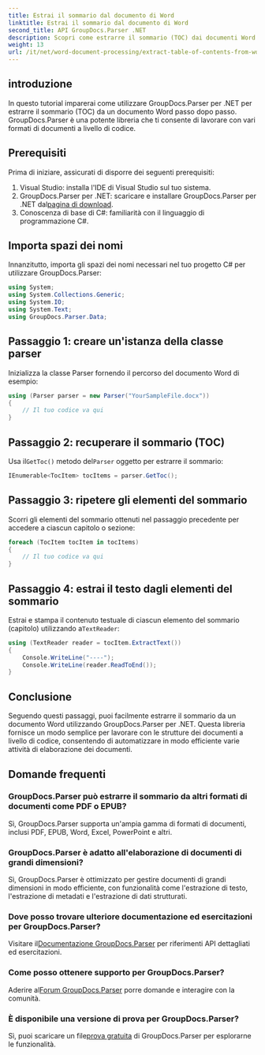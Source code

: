 ```yaml
---
title: Estrai il sommario dal documento di Word
linktitle: Estrai il sommario dal documento di Word
second_title: API GroupDocs.Parser .NET
description: Scopri come estrarre il sommario (TOC) dai documenti Word a livello di codice utilizzando GroupDocs.Parser per .NET.
weight: 13
url: /it/net/word-document-processing/extract-table-of-contents-from-word-document/
---
```

## introduzione
In questo tutorial imparerai come utilizzare GroupDocs.Parser per .NET per estrarre il sommario (TOC) da un documento Word passo dopo passo. GroupDocs.Parser è una potente libreria che ti consente di lavorare con vari formati di documenti a livello di codice.
## Prerequisiti
Prima di iniziare, assicurati di disporre dei seguenti prerequisiti:
1. Visual Studio: installa l'IDE di Visual Studio sul tuo sistema.
2.  GroupDocs.Parser per .NET: scaricare e installare GroupDocs.Parser per .NET dal[pagina di download](https://releases.groupdocs.com/parser/net/).
3. Conoscenza di base di C#: familiarità con il linguaggio di programmazione C#.

## Importa spazi dei nomi
Innanzitutto, importa gli spazi dei nomi necessari nel tuo progetto C# per utilizzare GroupDocs.Parser:
```csharp
using System;
using System.Collections.Generic;
using System.IO;
using System.Text;
using GroupDocs.Parser.Data;
```
## Passaggio 1: creare un'istanza della classe parser
Inizializza la classe Parser fornendo il percorso del documento Word di esempio:
```csharp
using (Parser parser = new Parser("YourSampleFile.docx"))
{
    // Il tuo codice va qui
}
```
## Passaggio 2: recuperare il sommario (TOC)
 Usa il`GetToc()` metodo del`Parser` oggetto per estrarre il sommario:
```csharp
IEnumerable<TocItem> tocItems = parser.GetToc();
```
## Passaggio 3: ripetere gli elementi del sommario
Scorri gli elementi del sommario ottenuti nel passaggio precedente per accedere a ciascun capitolo o sezione:
```csharp
foreach (TocItem tocItem in tocItems)
{
    // Il tuo codice va qui
}
```
## Passaggio 4: estrai il testo dagli elementi del sommario
 Estrai e stampa il contenuto testuale di ciascun elemento del sommario (capitolo) utilizzando a`TextReader`:
```csharp
using (TextReader reader = tocItem.ExtractText())
{
    Console.WriteLine("----");
    Console.WriteLine(reader.ReadToEnd());
}
```

## Conclusione
Seguendo questi passaggi, puoi facilmente estrarre il sommario da un documento Word utilizzando GroupDocs.Parser per .NET. Questa libreria fornisce un modo semplice per lavorare con le strutture dei documenti a livello di codice, consentendo di automatizzare in modo efficiente varie attività di elaborazione dei documenti.

## Domande frequenti
### GroupDocs.Parser può estrarre il sommario da altri formati di documenti come PDF o EPUB?
Sì, GroupDocs.Parser supporta un'ampia gamma di formati di documenti, inclusi PDF, EPUB, Word, Excel, PowerPoint e altri.
### GroupDocs.Parser è adatto all'elaborazione di documenti di grandi dimensioni?
Sì, GroupDocs.Parser è ottimizzato per gestire documenti di grandi dimensioni in modo efficiente, con funzionalità come l'estrazione di testo, l'estrazione di metadati e l'estrazione di dati strutturati.
### Dove posso trovare ulteriore documentazione ed esercitazioni per GroupDocs.Parser?
 Visitare il[Documentazione GroupDocs.Parser](https://tutorials.groupdocs.com/parser/net/) per riferimenti API dettagliati ed esercitazioni.
### Come posso ottenere supporto per GroupDocs.Parser?
 Aderire al[Forum GroupDocs.Parser](https://forum.groupdocs.com/c/parser/17) porre domande e interagire con la comunità.
### È disponibile una versione di prova per GroupDocs.Parser?
 Sì, puoi scaricare un file[prova gratuita](https://releases.groupdocs.com/) di GroupDocs.Parser per esplorarne le funzionalità.